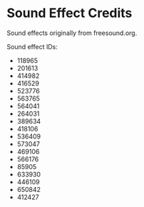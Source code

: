 # Sound Effect Credits

Sound effects originally from freesound.org.

Sound effect IDs:
- 118965
- 201613
- 414982
- 416529
- 523776
- 563765
- 564041
- 264031
- 389634
- 418106
- 536409
- 573047
- 469106
- 566176
- 85905
- 633930
- 446109
- 650842
- 412427

